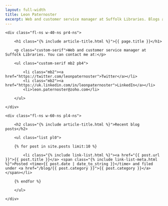 ```yaml
---
layout: full-width
title: Leon Paternoster
excerpt: Web and customer service manager at Suffolk Libraries. Blogs about web design, code, politics, books and all sorts of other things.
---
```


<div class="cf">

	<div class="fl-ns w-40-ns pr4-ns">

		<h1 class="{% include article-title.html %}">{{ page.title }}</h1>

		<p class="custom-serif">Web and customer service manager at Suffolk Libraries. You can contact me at:</p>

		<ul class="custom-serif mb2 pb4">

			<li class="mb2"><a href="https://twitter.com/leonpaternoster">Twitter</a></li>
			<li class="mb2"><a href="https://uk.linkedin.com/in/leonpaternoster">LinkedIn</a></li>
			<li>leon.paternoster@zoho.com</li>

		</ul>

	</div>

	<div class="fl-ns w-60-ns pl4-ns">

		<h2 class="{% include article-title.html %}">Recent blog posts</h2>

		<ul class="list pl0">

		{% for post in site.posts limit:10 %}

			<li class="{% include link-list.html %}"><a href="{{ post.url }}">{{ post.title }}</a> <span class="{% include link-list-meta.html %}">Posted <time>{{ post.date | date_to_string }}</time> and filed under <a href="/blog/{{ post.category }}">{{ post.category }}</a></span></li>

		{% endfor %}

		</ul>

	</div>

</div>
